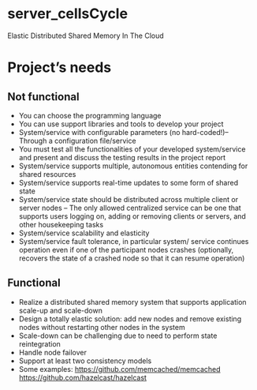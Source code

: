 # server_cellsCycle
Elastic Distributed Shared Memory In The Cloud

# Project’s needs

## Not functional
* You can choose the programming language
*  You can use support libraries and tools to develop your project 
*  System/service with configurable parameters (no hard-coded!)–  Through a configuration file/service 
*  You must test all the functionalities of your developed system/service and present and discuss the testing results in the project report
*  System/service supports multiple, autonomous entities contending for shared resources
*  System/service supports real-time updates to some form of shared state
*  System/service state should be distributed across multiple client or server nodes
–  The only allowed centralized service can be one that supports users logging on, adding or removing clients or servers, and other housekeeping tasks 
*  System/service scalability and elasticity
*  System/service fault tolerance, in particular system/ service continues operation even if one of the participant nodes crashes (optionally, recovers the state of a crashed node so that it can resume operation)

## Functional
* Realize a distributed shared memory system that supports application scale-up and
scale-down
*  Design a totally elastic solution: add new nodes and remove existing nodes without restarting other nodes in the system
*  Scale-down can be challenging due to need to perform state reintegration
*  Handle node failover
*  Support at least two consistency models
*  Some examples: 
https://github.com/memcached/memcached
https://github.com/hazelcast/hazelcast
